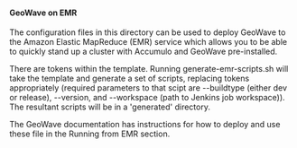 #### GeoWave on EMR

The configuration files in this directory can be used to deploy GeoWave to the Amazon Elastic MapReduce (EMR) service which allows you to be able to quickly stand up a cluster with Accumulo and GeoWave pre-installed.

There are tokens within the template. Running generate-emr-scripts.sh will take the template and generate a set of scripts, replacing tokens appropriately (required parameters to that scipt are --buildtype (either dev or release), --version, and --workspace (path to Jenkins job workspace)).  The resultant scripts will be in a 'generated' directory. 

The GeoWave documentation has instructions for how to deploy and use these file in the Running from EMR section.
